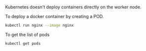 Kubernetes doesn't deploy containers directly on the worker node.


To deploy a docker container by creating a POD.

```bash
kubectl run nginx --image nginx
```
To get the list of pods

```bash
kubectl get pods
```

